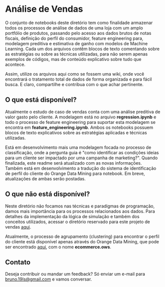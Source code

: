 # Análise de Vendas

O conjunto de notebooks deste diretório tem como finalidade armazenar todos os processos de análise de dados de uma loja com um amplo portfólio de produtos, passando pelo acesso aos dados brutos de notas fiscais, definição do perfil do consumidor, feature engineering para, modelagem preditiva e estimativa de ganho com modelos de Machine Learning. Cada um dos arquivos contêm blocos de texto comentando sobre as estratégias ou sobre as técnicas utilizadas, para não serem apenas exemplos de códigos, mas de conteúdo explicativo sobre tudo que acontece.

Assim, utilize os arquivos aqui como se fossem uma wiki, onde você encontrará o tratamento total de dados de forma organizada e para fácil busca. E claro, compartilhe e contribua com o que achar pertinente.

## O que está disponível?

Atualmente o estudo de caso de vendas conta com uma análise preditiva de valor gasto pelo cliente. A modelagem está no arquivo **regression.ipynb** e todo o processo de feature engineering para suportar esta modelagem se encontra em **feature_engineering.ipynb**. Ambos os notebooks possuem blocos de texto explicativos sobre as estratégias aplicadas e técnicas utilizadas.

Está em desenvolvimento mais uma modelagem focada no processo de classificação, onde a pergunta guia é "como identificar as condições ideias para um cliente ser impactado por uma campanha de marketing?". Quando finalizada, este readme será atualizado com as novas informações. Também está em desenvolvimento a tradução do sistema de identificação de perfil do cliente do Orange Data Mining para notebook. Em breve, atualizações de ambas serão postadas.

## O que não está disponível?

Neste diretório não focamos nas técnicas e paradigmas de programação, damos mais importância para os processos relacionados aos dados. Para detalhes da implementação da lógica de simulação e também dos conceitos utilizados, acessar o diretório reservado para este projeto de vendas [aqui](https://github.com/BrunoSantosPK/LaranjaLima/tree/main/src/ecommerce).

Atualmente, o processo de agrupamento (clustering) para encontrar o perfil do cliente está disponível apenas através do Orange Data Mining, que pode ser encontrado [aqui](https://github.com/BrunoSantosPK/LaranjaLima/tree/main/analysis), com o nome **ecommerce.ows**.

## Contato

Deseja contribuir ou mandar um feedback? Só enviar um e-mail para bruno.19ls@gmail.com e vamos conversar.